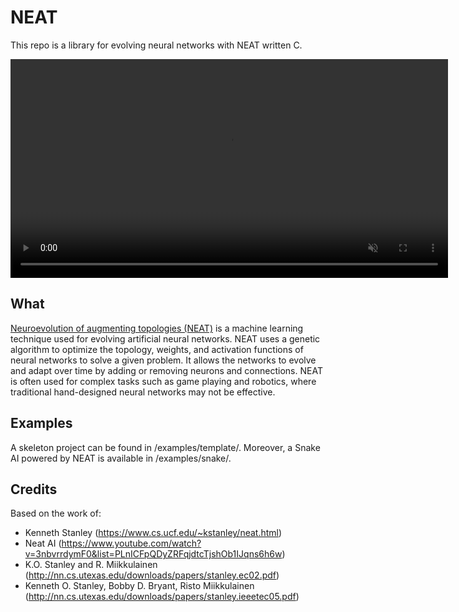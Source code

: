 # NEAT

This repo is a library for evolving neural networks with NEAT written C.

<p align="center">
    <video width="700" loop muted autoplay >
	    <source src="https://github.com/titofra/NEAT/raw/main/resources/snakeNEAT.webm" type="video/webm">
        Your browser does not support the video tag.
    </video>
</p>

## What
[Neuroevolution of augmenting topologies (NEAT)](https://en.wikipedia.org/wiki/Neuroevolution_of_augmenting_topologies) is a machine learning technique used for evolving artificial neural networks. NEAT uses a genetic algorithm to optimize the topology, weights, and activation functions of neural networks to solve a given problem. It allows the networks to evolve and adapt over time by adding or removing neurons and connections. NEAT is often used for complex tasks such as game playing and robotics, where traditional hand-designed neural networks may not be effective.

## Examples
A skeleton project can be found in /examples/template/. Moreover, a Snake AI powered by NEAT is available in /examples/snake/.

## Credits
Based on the work of:
- Kenneth Stanley (https://www.cs.ucf.edu/~kstanley/neat.html)
- Neat AI (https://www.youtube.com/watch?v=3nbvrrdymF0&list=PLnICFpQDyZRFqjdtcTjshOb1IJqns6h6w)
- K.O. Stanley and R. Miikkulainen (http://nn.cs.utexas.edu/downloads/papers/stanley.ec02.pdf)
- Kenneth O. Stanley, Bobby D. Bryant, Risto Miikkulainen (http://nn.cs.utexas.edu/downloads/papers/stanley.ieeetec05.pdf)
